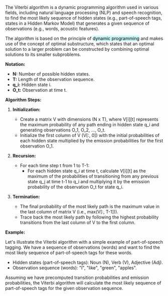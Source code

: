 The Viterbi algorithm is a dynamic programming algorithm used in various fields, including natural language processing (NLP) and speech recognition, to find the most likely sequence of hidden states (e.g., part-of-speech tags, states in a Hidden Markov Model) that generates a given sequence of observations (e.g., words, acoustic features).

The algorithm is based on the principle of <mark style="background: #ABF7F7A6;">dynamic programming</mark> and makes use of the concept of optimal substructure, which states that an optimal solution to a larger problem can be constructed by combining optimal solutions to its smaller subproblems.

**Notation:**

- **N:** Number of possible hidden states.
- **T:** Length of the observation sequence.
- **q_i:** Hidden state i.
- **O_t:** Observation at time t.

**Algorithm Steps:**

1. **Initialization:**
    
    - Create a matrix V with dimensions (N x T), where V[i][t] represents the maximum probability of any path ending in hidden state q_i and generating observations O_1, O_2, ..., O_t.
    - Initialize the first column of V (V[:, 0]) with the initial probabilities of each hidden state multiplied by the emission probabilities for the first observation O_1.
2. **Recursion:**
    
    - For each time step t from 1 to T-1:
        - For each hidden state q_i at time t, calculate V[i][t] as the maximum of the probabilities of transitioning from any previous state q_j at time t-1 to q_i and multiplying it by the emission probability of the observation O_t for state q_i.
3. **Termination:**
    
    - The final probability of the most likely path is the maximum value in the last column of matrix V (i.e., max(V[:, T-1])).
    - Trace back the most likely path by following the highest probability transitions from the last column of V to the first column.

**Example:**

Let's illustrate the Viterbi algorithm with a simple example of part-of-speech tagging. We have a sequence of observations (words) and want to find the most likely sequence of part-of-speech tags for these words.

- Hidden states (part-of-speech tags): Noun (N), Verb (V), Adjective (Adj).
- Observation sequence (words): "I", "like", "green", "apples".

Assuming we have precomputed transition probabilities and emission probabilities, the Viterbi algorithm will calculate the most likely sequence of part-of-speech tags for the given observation sequence.
